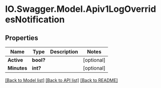 # IO.Swagger.Model.Apiv1LogOverridesNotification
## Properties

Name | Type | Description | Notes
------------ | ------------- | ------------- | -------------
**Active** | **bool?** |  | [optional] 
**Minutes** | **int?** |  | [optional] 

[[Back to Model list]](../README.md#documentation-for-models) [[Back to API list]](../README.md#documentation-for-api-endpoints) [[Back to README]](../README.md)

